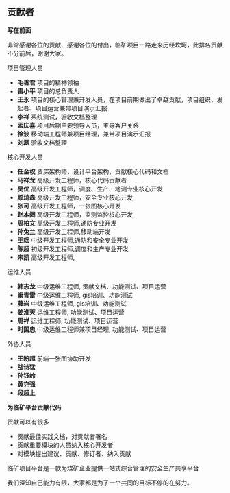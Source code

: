 
## 贡献者


**写在前面**

非常感谢各位的贡献、感谢各位的付出，临矿项目一路走来历经坎坷，此排名贡献不分前后，谢谢大家。

项目管理人员

- **毛善君** 项目的精神领袖
- **雷小平** 项目的总负责人
- **王永** 项目的核心管理兼开发人员，在项目前期做出了卓越贡献，项目组织、发起者、项目运营兼带项目演示汇报
- **李祥** 系统测试，验收文档整理
- **孟庆喜** 项目后期主要领导人员，主导客户关系
- **徐波** 移动端工程师兼项目经理，兼带项目演示汇报
- **刘磊** 验收文档整理



核心开发人员

- **任金权** 资深架构师，设计平台架构，贡献核心代码和文档
- **马祥龙** 高级开发工程师，核心代码贡献者
- **吴优** 高级开发工程师，调度、生产、地测专业核心开发
- **颜琦森** 高级开发工程师，安全专业核心开发
- **张可** 高级开发工程师，一张图核心开发
- **赵本阔** 高级开发工程师，监测监控核心开发
- **周柏文** 高级开发工程师,通防专业开发
- **孙兔兰** 高级开发工程师,移动端开发
- **王瑶** 中级开发工程师,通防和安全专业开发
- **陈超** 初级开发工程师,调度和生产专业开发
- **宋凯** 高级开发工程师,


运维人员

- **韩志龙** 中级运维工程师, 贡献文档、功能测试、项目运营
- **阚青雷** 中级运维工程师, gis培训、功能测试
- **藤岩** 中级运维工程师, gis培训、功能测试
- **姜淮天** 运维工程师, 功能测试、项目运营
- **周祥** 运维工程师, 功能测试、项目运营
- **时国忠** 中级运维工程师兼项目经理, 功能测试、项目运营

外协人员

- **王盼超** 前端一张图协助开发
- **战诗猛** 
- **孙钰岭** 
- **黄克强**
- **段超上**

**为临矿平台贡献代码**

贡献可以有很多

- 贡献最佳实践文档，对贡献者署名
- 贡献重要模块的人员纳入核心开发者
- 对模块提出建议、贡献、修订者、纳入贡献

临矿项目平台是一款为煤矿企业提供一站式综合管理的安全生产共享平台


我们深知自己能力有限，大家都是为了一个共同的目标不停的在努力。